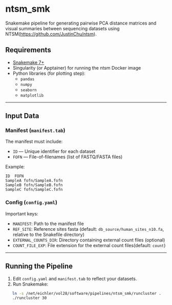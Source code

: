# ntsm_smk
Snakemake pipeline for generating pairwise PCA distance matrices and visual summaries between sequencing datasets using NTSM(https://github.com/JustinChu/ntsm).


## Requirements
- [Snakemake 7+](https://snakemake.readthedocs.io/)
- Singularity (or Apptainer) for running the ntsm Docker image
- Python libraries (for plotting step):
  - `pandas`
  - `numpy`
  - `seaborn`
  - `matplotlib`

---

## Input Data
### Manifest (`manifest.tab`)
The manifest must include:
- `ID` — Unique identifier for each dataset
- `FOFN` — File-of-filenames (list of FASTQ/FASTA files)

Example:
```
ID	FOFN
SampleA	fofn/SampleA.fofn
SampleB	fofn/SampleB.fofn
SampleC	fofn/SampleC.fofn
```


### Config (`config.yaml`)
Important keys:
- `MANIFEST`: Path to the manifest file
- `REF_SITE`: Reference sites fasta (default: `db_source/human_sites_n10.fa`, relative to the Snakefile directory)
- `EXTERNAL_COUNTS_DIR`: Directory containing external count files (optional)
- `COUNT_FILE_EXP`: File extension for the external count files(default: `count`)

---

## Running the Pipeline
1. Edit `config.yaml` and `manifest.tab` to reflect your datasets.
2. Run Snakemake:
```bash
   ln -s /net/eichler/vol28/software/pipelines/ntsm_smk/runcluster .
   ./runcluster 30
```
